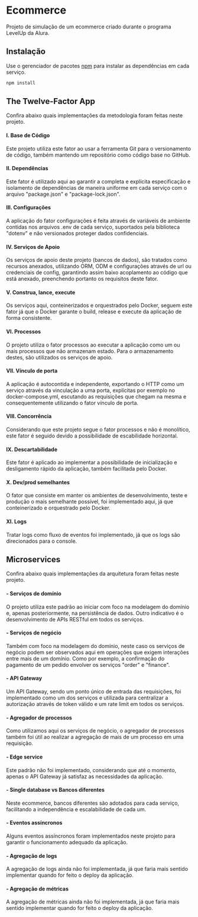 # Ecommerce

Projeto de simulação de um ecommerce criado durante o programa LevelUp da Alura.

## Instalação

Use o gerenciador de pacotes [npm](https://www.npmjs.com/) para instalar as dependências em cada serviço.

```bash
npm install
```

## The Twelve-Factor App

Confira abaixo quais implementações da metodologia foram feitas neste projeto.

#### I. Base de Código
Este projeto utiliza este fator ao usar a ferramenta Git para o versionamento de código, também mantendo um repositório como código base no GitHub.
#### II. Dependências
Este fator é utilizado aqui ao garantir a completa e explícita especificação e isolamento de dependências de maneira uniforme em cada serviço com o arquivo "package.json" e "package-lock.json".
#### III. Configurações
A aplicação do fator configurações é feita através de variáveis de ambiente contidas nos arquivos .env de cada serviço, suportados pela biblioteca "dotenv" e não versionados proteger dados confidenciais.
#### IV. Serviços de Apoio
Os serviços de apoio deste projeto (bancos de dados), são tratados como recursos anexados, utilizando ORM, ODM e configurações através de url ou credenciais de config, garantindo assim baixo acoplamento ao código que está anexado, preenchendo portanto os requisitos deste fator.
#### V. Construa, lance, execute
Os serviços aqui, conteinerizados e orquestrados pelo Docker, seguem este fator já que o Docker garante o build, release e execute da aplicação de forma consistente.
#### VI. Processos
O projeto utiliza o fator processos ao executar a aplicação como um ou mais processos que não armazenam estado. Para o armazenamento destes, são utilizados os serviços de apoio.
#### VII. Vínculo de porta
A aplicação é autocontida e independente, exportando o HTTP como um serviço através da vinculação a uma porta, explícitas por exemplo no docker-compose.yml, escutando as requisições que chegam na mesma e consequentemente utilizando o fator vínculo de porta.
#### VIII. Concorrência
Considerando que este projeto segue o fator processos e não é monolítico, este fator é seguido devido a possibilidade de escabilidade horizontal.
#### IX. Descartabilidade
Este fator é aplicado ao implementar a possibilidade de inicialização e desligamento rápido da aplicação, também facilitada pelo Docker.
#### X. Dev/prod semelhantes
O fator que consiste em manter os ambientes de desenvolvimento, teste e produção o mais semelhante possível, foi implementado aqui, já que conteinerizado e orquestrado pelo Docker.
#### XI. Logs
Tratar logs como fluxo de eventos foi implementado, já que os logs são direcionados para o console.
<!-- #### XII. Processos de Admin
Executar tarefas de administração/gerenciamento como processos pontuais não foi implementado neste projeto. -->


## Microservices

Confira abaixo quais implementações da arquitetura foram feitas neste projeto.

#### - Serviços de domínio
O projeto utiliza este padrão ao iniciar com foco na modelagem do domínio e, apenas posteriormente, na persistência de dados. Outro indicativo é o desenvolvimento de APIs RESTful em todos os serviços.
#### - Serviços de negócio
Também com foco na modelagem do domínio, neste caso os serviços de negócio podem ser observados aqui em operações que exigem interações entre mais de um domínio. Como por exemplo, a confirmação do pagamento de um pedido envolver os serviços "order" e "finance".
#### - API Gateway
Um API Gateway, sendo um ponto único de entrada das requisições, foi implementado como um dos serviços e utilizada para centralizar a autorização através de token válido e um rate limit em todos os serviços.
#### - Agregador de processos
Como utilizamos aqui os serviços de negócio, o agregador de processos também foi útil ao realizar a agregação de mais de um processo em uma requisição.
#### - Edge service
Este padrão não foi implementado, considerando que até o momento, apenas o API Gateway já satisfaz as necessidades da aplicação.
#### - Single database vs Bancos diferentes
Neste ecommerce, bancos diferentes são adotados para cada serviço, facilitando a independência e escalabilidade de cada um.
#### - Eventos assíncronos‌
Alguns eventos assíncronos foram implementados neste projeto para garantir o funcionamento adequado da aplicação.
#### - Agregação de logs
A agregação de logs ainda não foi implementada, já que faria mais sentido implementar quando for feito o deploy da aplicação.
#### - Agregação de métricas
A agregação de métricas ainda não foi implementada, já que faria mais sentido implementar quando for feito o deploy da aplicação.